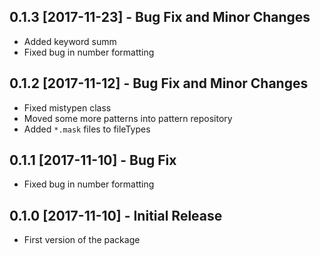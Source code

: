 ## 0.1.3 [2017-11-23] - Bug Fix and Minor Changes
* Added keyword summ
* Fixed bug in number formatting

## 0.1.2 [2017-11-12] - Bug Fix and Minor Changes
* Fixed mistypen class
* Moved some more patterns into pattern repository
* Added `*.mask` files to fileTypes

## 0.1.1 [2017-11-10] - Bug Fix
* Fixed bug in number formatting

## 0.1.0 [2017-11-10] - Initial Release
* First version of the package
